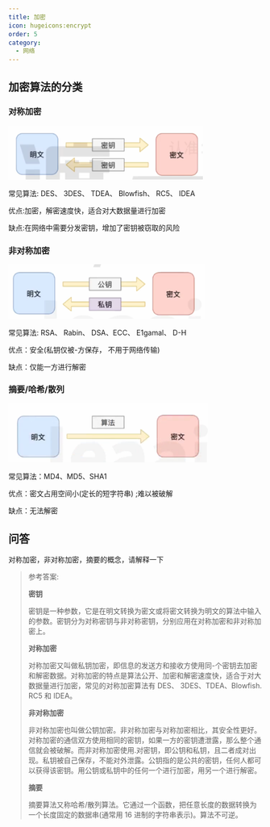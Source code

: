 ```yaml
---
title: 加密
icon: hugeicons:encrypt
order: 5
category:
  - 网络
---
```


## 加密算法的分类

### 对称加密

<img src=" ../../../../src/.vuepress/public/assets/images/more-than-code/network/encrypt/image-20240223103147452.png" alt="image-20240223103147452" style="zoom:80%;" />

常见算法: DES、 3DES、 TDEA、 Blowfish、 RC5、 IDEA

优点:加密，解密速度快，适合对大数据量进行加密

缺点:在网络中需要分发密钥，增加了密钥被窃取的风险

### 非对称加密

<img src=" ../../../../src/.vuepress/public/assets/images/more-than-code/network/encrypt/image-20240223103205264.png" style="zoom:80%;" />

常见算法: RSA、 Rabin、 DSA、ECC、 E1gamal、 D-H

优点：安全(私钥仅被-方保存， 不用于网络传输)

缺点：仅能一方进行解密

### 摘要/哈希/散列

<img src=" ../../../../src/.vuepress/public/assets/images/more-than-code/network/encrypt/image-20240223103329053.png" style="zoom:80%;" />

常见算法：MD4、MD5、SHA1

优点：密文占用空间小(定长的短字符串) ;难以被破解

缺点：无法解密

## 问答

对称加密，非对称加密，摘要的概念，请解释一下

> 参考答案:
>
> **密钥**
>
> 密钥是一种参数，它是在明文转换为密文或将密文转换为明文的算法中输入的参数。密钥分为对称密钥与非对称密钥，分别应用在对称加密和非对称加密上。
>
> **对称加密**
>
> 对称加密又叫做私钥加密，即信息的发送方和接收方使用同-个密钥去加密和解密数据。对称加密的特点是算法公开、加密和解密速度快，适合于对大数据量进行加密，常见的对称加密算法有 DES、 3DES、TDEA、Blowfish. RC5 和 IDEA。
>
> **非对称加密**
>
> 非对称加密也叫做公钥加密。非对称加密与对称加密相比，其安全性更好。对称加密的通信双方使用相同的密钥，如果一方的密钥遭泄露，那么整个通信就会被破解。而非对称加密使用.对密钥，即公钥和私钥，且二者成对出现。私钥被自己保存，不能对外泄露。公钥指的是公共的密钥，任何人都可以获得该密钥。用公钥或私钥中的任何一个进行加密，用另一个进行解密。
>
> **摘要**
>
> 摘要算法又称哈希/散列算法。它通过一个函数，把任意长度的数据转换为一个长度固定的数据串(通常用 16 进制的字符串表示)。算法不可逆。
